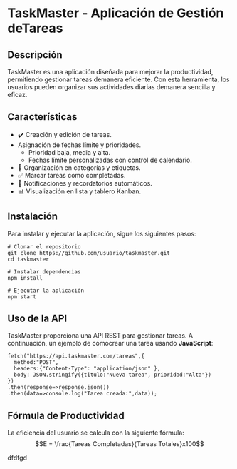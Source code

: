 # TaskMaster - Aplicación de Gestión deTareas

## Descripción
TaskMaster es una aplicación diseñada para mejorar la productividad, permitiendo gestionar tareas demanera eficiente. Con esta herramienta, los usuarios pueden organizar sus actividades diarias demanera sencilla y eficaz.
## Características
* :heavy_check_mark: Creación y edición de tareas.
* Asignación de fechas límite y prioridades.
  * Prioridad baja, media y alta.
  * Fechas límite personalizadas con control de calendario.
* :open_file_folder: Organización en categorías y etiquetas.
* :white_check_mark: Marcar tareas como completadas.
* :bell: Notificaciones y recordatorios automáticos.
* :bar_chart: Visualización en lista y tablero Kanban.
## Instalación
Para instalar y ejecutar la aplicación, sigue los siguientes pasos:
```
# Clonar el repositorio
git clone https://github.com/usuario/taskmaster.git
cd taskmaster

# Instalar dependencias
npm install

# Ejecutar la aplicación
npm start
```
## Uso de la API
TaskMaster proporciona una API REST para gestionar tareas. A continuación, un ejemplo de cómocrear una tarea usando **JavaScript**:
```
fetch("https://api.taskmaster.com/tareas",{
  method:"POST",
  headers:{"Content-Type": "application/json" },
  body: JSON.stringify({titulo:"Nueva tarea", prioridad:"Alta"})
})
.then(response=>response.json())
.then(data=>console.log("Tarea creada:",data));
```
## Fórmula de Productividad
La eficiencia del usuario se calcula con la siguiente fórmula:
$$E = \frac{Tareas Completadas}{Tareas Totales}x100$$


dfdfgd
